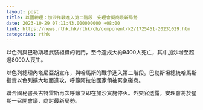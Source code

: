 ```yaml
---
layout: post
title: 以國總理：加沙作戰進入第二階段　安理會擬商最新局勢
date: 2023-10-29 07:11:43.000000000 +08:00
link: https://news.rthk.hk/rthk/ch/component/k2/1725451-20231029.htm
categories: rthk
---
```


以色列與巴勒斯坦武裝組織的戰鬥，至今造成大約9400人死亡，其中加沙增至超過8000人喪生。

以色列總理內塔尼亞胡宣布，與哈馬斯的戰爭進入第二階段。巴勒斯坦總統哈馬斯指責以色列擴大地面進攻，呼籲阿拉伯國家領袖緊急磋商。

聯合國秘書長古特雷斯再次呼籲立即在加沙實施停火。外交官透露，安理會將於星期一召開會議，商討最新局勢。
